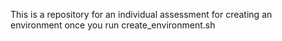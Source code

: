 This is a repository for an individual assessment for creating an environment once you run create_environment.sh
